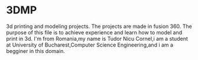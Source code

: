 # 3DMP
3d printing and modeling projects.
The projects are made in fusion 360.
The purpose of this file is to achieve experience and learn how to model and print in 3d.
I'm from Romania,my name is Tudor Nicu Cornel,i am a student at University of Bucharest,Computer Science Engineering,and i am a begginer in this domain.

